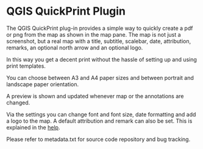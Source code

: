 QGIS QuickPrint Plugin
==============

The QGIS QuickPrint plug-in provides a simple way to quickly create a pdf or png from the map as shown in the map pane. The map is not just a screenshot, but a real map with a title, subtitle, scalebar, date, attribution, remarks, an optional north arrow and an optional logo.

In this way you get a decent print without the hassle of setting up and using print templates. 

You can choose between A3 and A4 paper sizes and between portrait and landscape paper orientation.

A preview is shown and updated whenever map or the annotations are changed.

Via the settings you can change font and font size, date formatting and add a logo to the map. A default attribution and remark can also be set. This is explained in the [help](https://marcoduiker.github.io/QGIS_QuickPrint/help/build/html/introduction.html). 

Please refer to metadata.txt for source code repository and bug tracking.
